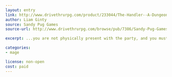 ```yaml
---
layout: entry
link: http://www.drivethrurpg.com/product/233044/The-Handler--A-Dungeon-World-Playbook
author: Liam Ginty
source: Sandy Pug Games
source-url: http://www.drivethrurpg.com/browse/pub/7386/Sandy-Pug-Games

excerpt: ...you are not physically present with the party, and you must also stick with a Host for the game, another character who agrees to carry your projection with them.

categories:
- mage

license: non-open
cost: paid
---
```

